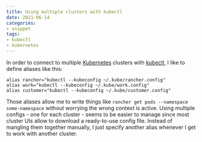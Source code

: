 ```yaml
---
title: Using multiple clusters with kubectl
date: 2021-06-14
categories:
- snippet
tags:
- kubectl
- kubernetes
---
```


In order to connect to multiple [Kubernetes](https://kubernetes.io/) clusters with [kubectl](https://kubernetes.io/docs/reference/kubectl/overview/), I like to define aliases like this:

```shell script
alias rancher="kubectl --kubeconfig ~/.kube/rancher.config"
alias work="kubectl --kubeconfig ~/.kube/work.config"
alias customer="kubectl --kubeconfig ~/.kube/customer.config"
```

Those aliases allow me to write things like `rancher get pods --namespace some-namespace` without worrying the wrong context is active. Using multiple configs - one for each cluster - seems to be easier to manage since most cluster UIs allow to download a ready-to-use config file. Instead of mangling them together manually, I just specify another alias whenever I get to work with another cluster.
